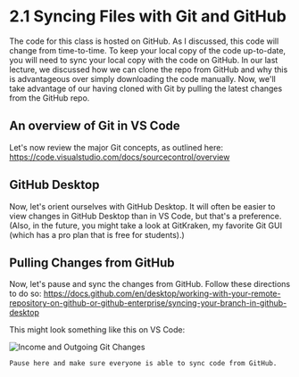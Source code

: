 # 2.1 Syncing Files with Git and GitHub

The code for this class is hosted on GitHub. As I discussed, this code will change from time-to-time. To keep your local copy of the code up-to-date, you will need to sync your local copy with the code on GitHub. In our last
lecture, we discussed how we can clone the repo from GitHub and why this is advantageous over simply downloading
the code manually. Now, we'll take advantage of our having cloned with Git by pulling the latest changes from the
GitHub repo.

## An overview of Git in VS Code

Let's now review the major Git concepts, as outlined here: https://code.visualstudio.com/docs/sourcecontrol/overview

## GitHub Desktop

Now, let's orient ourselves with GitHub Desktop. It will often be easier to view changes in GitHub Desktop than in VS Code, but that's a preference. (Also, in the future, you might take a look at GitKraken, my favorite Git GUI (which has a pro plan that is free for students).)

## Pulling Changes from GitHub

Now, let's pause and sync the changes from GitHub. Follow these directions to do so: https://docs.github.com/en/desktop/working-with-your-remote-repository-on-github-or-github-enterprise/syncing-your-branch-in-github-desktop

This might look something like this on VS Code:

![Income and Outgoing Git Changes](./assets/git-vscode-incoming-outgoing-changes.png)


```{note}
Pause here and make sure everyone is able to sync code from GitHub.
```
